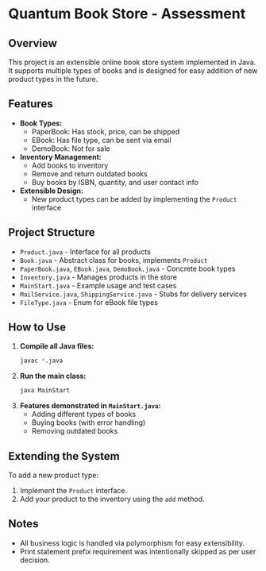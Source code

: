 # Quantum Book Store - Assessment

## Overview

This project is an extensible online book store system implemented in Java. It supports multiple types of books and is designed for easy addition of new product types in the future.

## Features

- **Book Types:**
  - PaperBook: Has stock, price, can be shipped
  - EBook: Has file type, can be sent via email
  - DemoBook: Not for sale
- **Inventory Management:**
  - Add books to inventory
  - Remove and return outdated books
  - Buy books by ISBN, quantity, and user contact info
- **Extensible Design:**
  - New product types can be added by implementing the `Product` interface

## Project Structure

- `Product.java` - Interface for all products
- `Book.java` - Abstract class for books, implements `Product`
- `PaperBook.java`, `EBook.java`, `DemoBook.java` - Concrete book types
- `Inventory.java` - Manages products in the store
- `MainStart.java` - Example usage and test cases
- `MailService.java`, `ShippingService.java` - Stubs for delivery services
- `FileType.java` - Enum for eBook file types

## How to Use

1. **Compile all Java files:**
   ```sh
   javac *.java
   ```
2. **Run the main class:**
   ```sh
   java MainStart
   ```
3. **Features demonstrated in `MainStart.java`:**
   - Adding different types of books
   - Buying books (with error handling)
   - Removing outdated books

## Extending the System

To add a new product type:

1. Implement the `Product` interface.
2. Add your product to the inventory using the `add` method.

## Notes

- All business logic is handled via polymorphism for easy extensibility.
- Print statement prefix requirement was intentionally skipped as per user decision.

